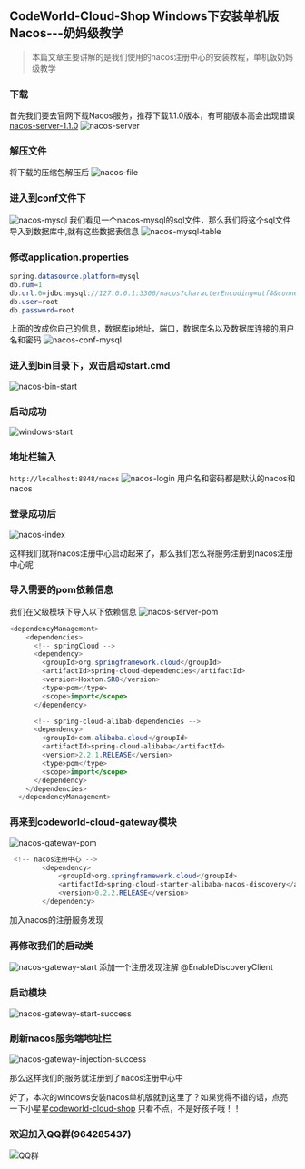 ## CodeWorld-Cloud-Shop Windows下安装单机版Nacos---奶妈级教学
>本篇文章主要讲解的是我们使用的nacos注册中心的安装教程，单机版奶妈级教学

### 下载
首先我们要去官网下载Nacos服务，推荐下载1.1.0版本，有可能版本高会出现错误
[nacos-server-1.1.0](https://github.com/alibaba/nacos/releases/tag/1.1.0)
![nacos-server](https://codeworld-cloud-shop-1300450814.cos.ap-chengdu.myqcloud.com/nacos/nacos-server.png)
### 解压文件
将下载的压缩包解压后
![nacos-file](https://codeworld-cloud-shop-1300450814.cos.ap-chengdu.myqcloud.com/nacos/nacos-file.png)
### 进入到conf文件下
![nacos-mysql](https://codeworld-cloud-shop-1300450814.cos.ap-chengdu.myqcloud.com/nacos/nacos-mysql.png)
我们看见一个nacos-mysql的sql文件，那么我们将这个sql文件导入到数据库中,就有这些数据表信息
![nacos-mysql-table](https://codeworld-cloud-shop-1300450814.cos.ap-chengdu.myqcloud.com/nacos/nacos-mysql-table.png)
### 修改application.properties
```java
spring.datasource.platform=mysql 
db.num=1 
db.url.0=jdbc:mysql://127.0.0.1:3306/nacos?characterEncoding=utf8&connectTimeout=1000&socketTimeout=3000&autoReconnect=true&useUnicode=true&useSSL=false&serverTimezone=UTC
db.user=root
db.password=root
```
上面的改成你自己的信息，数据库ip地址，端口，数据库名以及数据库连接的用户名和密码
![nacos-conf-mysql](https://codeworld-cloud-shop-1300450814.cos.ap-chengdu.myqcloud.com/nacos/nacos-conf-mysql.png)
### 进入到bin目录下，双击启动start.cmd
![nacos-bin-start](https://codeworld-cloud-shop-1300450814.cos.ap-chengdu.myqcloud.com/nacos/nacos-bin-start.png)
### 启动成功
![windows-start](https://codeworld-cloud-shop-1300450814.cos.ap-chengdu.myqcloud.com/nacos/windows-start.png)
### 地址栏输入
`http://localhost:8848/nacos`
![nacos-login](https://codeworld-cloud-shop-1300450814.cos.ap-chengdu.myqcloud.com/nacos/nacos-login.png)
用户名和密码都是默认的nacos和nacos
### 登录成功后
![nacos-index](https://codeworld-cloud-shop-1300450814.cos.ap-chengdu.myqcloud.com/nacos/nacos-index.png)

这样我们就将nacos注册中心启动起来了，那么我们怎么将服务注册到nacos注册中心呢
### 导入需要的pom依赖信息
我们在父级模块下导入以下依赖信息
![nacos-server-pom](https://codeworld-cloud-shop-1300450814.cos.ap-chengdu.myqcloud.com/nacos/nacos-server-pom.png)
```java
<dependencyManagement>
    <dependencies>
      <!-- springCloud -->
      <dependency>
        <groupId>org.springframework.cloud</groupId>
        <artifactId>spring-cloud-dependencies</artifactId>
        <version>Hoxton.SR8</version>
        <type>pom</type>
        <scope>import</scope>
      </dependency>

      <!-- spring-cloud-alibab-dependencies -->
      <dependency>
        <groupId>com.alibaba.cloud</groupId>
        <artifactId>spring-cloud-alibaba</artifactId>
        <version>2.2.1.RELEASE</version>
        <type>pom</type>
        <scope>import</scope>
      </dependency>
    </dependencies>
  </dependencyManagement>
```
### 再来到codeworld-cloud-gateway模块
![nacos-gateway-pom](https://codeworld-cloud-shop-1300450814.cos.ap-chengdu.myqcloud.com/nacos/nacos-gateway-pom.png)
```java
 <!-- nacos注册中心 -->
        <dependency>
            <groupId>org.springframework.cloud</groupId>
            <artifactId>spring-cloud-starter-alibaba-nacos-discovery</artifactId>
            <version>0.2.2.RELEASE</version>
        </dependency>
```
加入nacos的注册服务发现
### 再修改我们的启动类
![nacos-gateway-start](https://codeworld-cloud-shop-1300450814.cos.ap-chengdu.myqcloud.com/nacos/nacos-gateway-start.png)
添加一个注册发现注解
@EnableDiscoveryClient

### 启动模块
![nacos-gateway-start-success](https://codeworld-cloud-shop-1300450814.cos.ap-chengdu.myqcloud.com/nacos/nacos-gateway-start-succss.png)

### 刷新nacos服务端地址栏
![nacos-gateway-injection-success](https://codeworld-cloud-shop-1300450814.cos.ap-chengdu.myqcloud.com/nacos/nacos-gateway-injection-success.png)

那么这样我们的服务就注册到了nacos注册中心中

好了，本次的windows安装nacos单机版就到这里了？如果觉得不错的话，点亮一下小星星[codeworld-cloud-shop](https://github.com/javaenigneer/codeworld-cloud-shop-api)
只看不点，不是好孩子哦！！

### 欢迎加入QQ群(964285437)
![QQ群](https://fcblog-1300450814.cos.ap-chengdu.myqcloud.com/2020/hexoblog/temp_qrcode_share_964285437.png)

